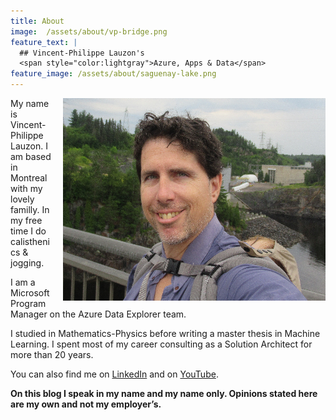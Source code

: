 ```yaml
---
title: About
image:  /assets/about/vp-bridge.png
feature_text: |
  ## Vincent-Philippe Lauzon's
  <span style="color:lightgray">Azure, Apps & Data</span>
feature_image: /assets/about/saguenay-lake.png
---
```


<img style="float:right;padding-left:15px;" title="Ah...  vacations..." src="/assets/about/vp-bridge.png" />

My name is Vincent-Philippe Lauzon.  I am based in Montreal with my lovely familly.  In my free time I do calisthenics & jogging.

I am a Microsoft Program Manager on the Azure Data Explorer team.

I studied in Mathematics-Physics before writing a master thesis in Machine Learning.  I spent most of my career consulting as a Solution Architect for more than 20 years.

You can also find me on [LinkedIn](https://www.linkedin.com/in/vincentlauzon/) and on [YouTube](https://www.youtube.com/channel/UChqemKkJpgwkQyvji9ZRrVg).

**On this blog I speak in my name and my name only.  Opinions stated here are my own and not my employer’s.**
